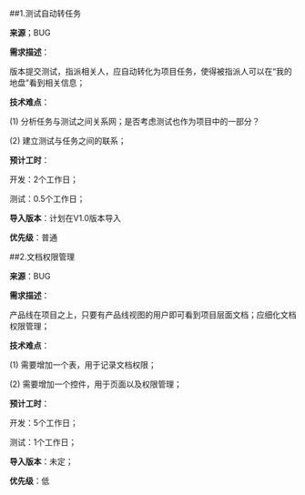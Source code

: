 ##1.测试自动转任务

**来源**；BUG

**需求描述**：

版本提交测试，指派相关人，应自动转化为项目任务，使得被指派人可以在“我的地盘”看到相关信息；

**技术难点**：

(1) 分析任务与测试之间关系网；是否考虑测试也作为项目中的一部分？
 
(2) 建立测试与任务之间的联系；

**预计工时**：

开发：2个工作日；

测试：0.5个工作日；

**导入版本**：计划在V1.0版本导入

**优先级**：普通

##2.文档权限管理

**来源**：BUG

**需求描述**：

产品线在项目之上，只要有产品线视图的用户即可看到项目层面文档；应细化文档权限管理；

**技术难点**：

(1) 需要增加一个表，用于记录文档权限；

(2) 需要增加一个控件，用于页面以及权限管理；

**预计工时**：

开发：5个工作日；

测试：1个工作日；

**导入版本**：未定；

**优先级**：低
